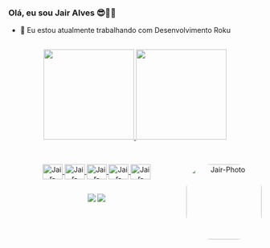 ### Olá, eu sou Jair Alves 😎👍🏻

- 🔭 Eu estou atualmente trabalhando com Desenvolvimento Roku

##

<div align="center">
  <a href="https://github.com/JairAlves007">
  <img height="180em" src="https://github-readme-stats.vercel.app/api?username=JairAlves007&show_icons=true&theme=yeblu&include_all_commits=true&count_private=true"/>
  <img height="180em" src="https://github-readme-stats.vercel.app/api/top-langs/?username=JairAlves007&layout=compact&langs_count=7&theme=yeblu"/>
</div>

##  

<div align="center"><br>
  <img align="center" alt="Jair-HTML" height="30" width="40" src="https://cdn.jsdelivr.net/gh/devicons/devicon/icons/html5/html5-original.svg">
  <img align="center" alt="Jair-CSS" height="30" width="40" src="https://cdn.jsdelivr.net/gh/devicons/devicon/icons/css3/css3-original.svg">
  <img align="center" alt="Jair-JavaScript" height="30" width="40" src="https://cdn.jsdelivr.net/gh/devicons/devicon/icons/javascript/javascript-original.svg">
  <img align="center" alt="Jair-PHP" height="30" width="40" src="https://cdn.jsdelivr.net/gh/devicons/devicon/icons/php/php-plain.svg">
  <img align="center" alt="Jair-ReactJS" height="30" width="40" src="https://cdn.jsdelivr.net/gh/devicons/devicon/icons/react/react-original.svg">
  <img align="right" alt="Jair-Photo" height="150" style="border-radius:50px;" src="https://avatars.githubusercontent.com/u/62439850?v=4">
</div>
  
##
  
<div align="center">
  <a href="https://www.instagram.com/jair_alves_007/" target="_blank"><img src="https://img.shields.io/badge/-Instagram-%23E4405F?style=for-the-badge&logo=instagram&logoColor=white" target="_blank"></a>
  <a href = "mailto:ajair2550@gmail.com"><img src="https://img.shields.io/badge/-Gmail-%23333?style=for-the-badge&logo=gmail&logoColor=white" target="_blank"></a> 
</div>
